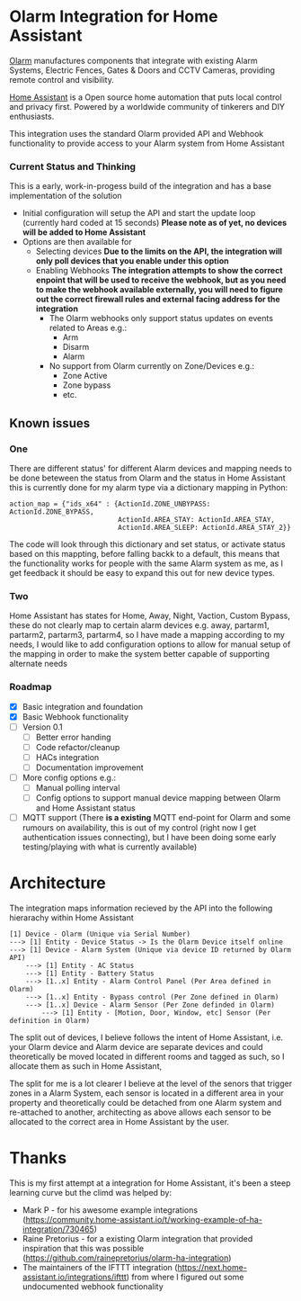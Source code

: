 # Olarm Integration for Home Assistant

[Olarm](https://www.olarm.com/) manufactures components that integrate with existing Alarm Systems, Electric Fences, Gates & Doors and CCTV Cameras, providing remote control and visibility.

[Home Assistant](https://www.home-assistant.io/) is a Open source home automation that puts local control and privacy first. Powered by a worldwide community of tinkerers and DIY enthusiasts.

This integration uses the standard Olarm provided API and Webhook functionality to provide access to your Alarm system from Home Assistant

### Current Status and Thinking

This is a early, work-in-progess build of the integration and has a base implementation of the solution
- Initial configuration will setup the API and start the update loop (currently hard coded at 15 seconds) **Please note as of yet, no devices will be added to Home Assistant**
- Options are then available for
    - Selecting devices **Due to the limits on the API, the integration will only poll devices that you enable under this option**
    - Enabling Webhooks **The integration attempts to show the correct enpoint that will be used to receive the webhook, but as you need to make the webhook available externally, you will need to figure out the correct firewall rules and external facing address for the integration**
        - The Olarm webhooks only support status updates on events related to Areas e.g.:
            - Arm
            - Disarm
            - Alarm
        - No support from Olarm currently on Zone/Devices e.g.:
            - Zone Active
            - Zone bypass
            - etc.

## Known issues

### One
There are different status' for different Alarm devices and mapping needs to be done beteween the status from Olarm and the status in Home Assistant this is currently done for my alarm type via a dictionary mapping in Python:
```
action_map = {"ids_x64" : {ActionId.ZONE_UNBYPASS: ActionId.ZONE_BYPASS,
                           ActionId.AREA_STAY: ActionId.AREA_STAY,
                           ActionId.AREA_SLEEP: ActionId.AREA_STAY_2}}
```

The code will look through this dictionary and set status, or activate status based on this mappting, before falling backk to a default, this means that the functionality works for people with the same Alarm system as me, as I get feedback it should be easy to expand this out for new device types.

### Two
Home Assistant has states for Home, Away, Night, Vaction, Custom Bypass, these do not clearly map to certain alarm devices e.g. away, partarm1, partarm2, partarm3, partarm4, so I have made a mapping according to my needs, I would like to add configuration options to allow for manual setup of the mapping in order to make the system better capable of supporting alternate needs

### Roadmap

- [x] Basic integration and foundation
- [x] Basic Webhook functionality
- [ ] Version 0.1
    - [ ] Better error handing
    - [ ] Code refactor/cleanup
    - [ ] HACs integration
    - [ ] Documentation improvement
- [ ] More config options e.g.:
    - [ ] Manual polling interval 
    - [ ] Config options to support manual device mapping between Olarm and Home Assistant status
- [ ] MQTT support (There **is a existing** MQTT end-point for Olarm and some rumours on availability, this is out of my control (right now I get authentication issues connecting), but I have been doing some early testing/playing with what is currently available)

# Architecture
The integration maps information recieved by the API into the following hierarachy within Home Assistant

```
[1] Device - Olarm (Unique via Serial Number)
---> [1] Entity - Device Status -> Is the Olarm Device itself online
---> [1] Device - Alarm System (Unique via device ID returned by Olarm API)
    ---> [1] Entity - AC Status
    ---> [1] Entity - Battery Status
    ---> [1..x] Entity - Alarm Control Panel (Per Area defined in Olarm)
    ---> [1..x] Entity - Bypass control (Per Zone defined in Olarm)
    ---> [1..x] Device - Alarm Sensor (Per Zone definded in Olarm)
        ---> [1] Entity - [Motion, Door, Window, etc] Sensor (Per definition in Olarm)
```
The split out of devices, I believe follows the intent of Home Assistant, i.e. your Olarm device and Alarm device are separate devices and could theoretically be moved located in different rooms and tagged as such, so I allocate them as such in Home Assistant,

The split for me is a lot clearer I believe at the level of the senors that trigger zones in a Alarm System, each sensor is located in a different area in your property and theoretically could be detached from one Alarm system and re-attached to another, architecting as above allows each sensor to be allocated to the correct area in Home Assistant by the user.

# Thanks
This is my first attempt at a integration for Home Assistant, it's been a steep learning curve but the climd was helped by:
- Mark P - for his awesome example integrations (https://community.home-assistant.io/t/working-example-of-ha-integration/730465)
- Raine Pretorius - for a existing Olarm integration that provided inspiration that this was possible (https://github.com/rainepretorius/olarm-ha-integration)
- The maintainers of the IFTTT integration (https://next.home-assistant.io/integrations/ifttt) from where I figured out some undocumented webhook functionality